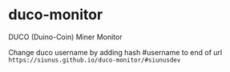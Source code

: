# duco-monitor
DUCO (Duino-Coin) Miner Monitor

Change duco username by adding hash #username to end of url
```https://siunus.github.io/duco-monitor/#siunusdev```
